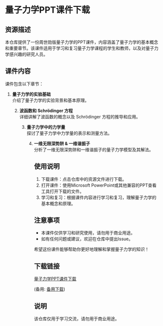 # 量子力学PPT课件下载

## 资源描述

本仓库提供了一份周世勋版量子力学的PPT课件，内容涵盖了量子力学的基本概念和重要章节。该课件适用于学习和复习量子力学课程的学生和教师，以及对量子力学感兴趣的研究人员。

## 课件内容

课件包含以下章节：

1. **量子力学的实验基础**  
   介绍了量子力学的实验背景和基本原理。

   2. **波函数和 Schrödinger 方程**  
      详细讲解了波函数的概念以及 Schrödinger 方程的推导和应用。

      3. **量子力学中的力学量**  
         探讨了量子力学中力学量的表示和测量方法。

         4. **一维无限深势阱 & 一维谐振子**  
            分析了一维无限深势阱和一维谐振子的量子力学模型及其解法。

            ## 使用说明

            1. 下载课件：点击仓库中的资源文件进行下载。
            2. 打开课件：使用Microsoft PowerPoint或其他兼容的PPT查看工具打开下载的文件。
            3. 学习和复习：根据课件内容进行学习和复习，理解量子力学的基本概念和原理。

            ## 注意事项

            - 本课件仅供学习和研究使用，请勿用于商业用途。
            - 如有任何问题或建议，欢迎在仓库中提出Issue。

            希望这份课件能够帮助你更好地理解和掌握量子力学的知识！

            ## 下载链接
            [量子力学PPT课件下载](https://pan.quark.cn/s/29ab13cc35de) 

            (备用: [备用下载](https://pan.baidu.com/s/1kxYZBzuDWuj-YrTonncfXw?pwd=1234))

            ## 说明

            该仓库仅用于学习交流，请勿用于商业用途。
